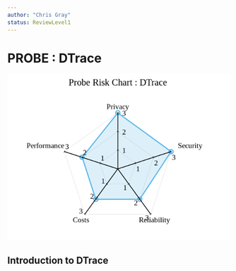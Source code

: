 ```yaml
---
author: "Chris Gray"
status: ReviewLevel1
---
```


# PROBE : DTrace

![image](./Risk.DTrace.png)

## Introduction to DTrace
